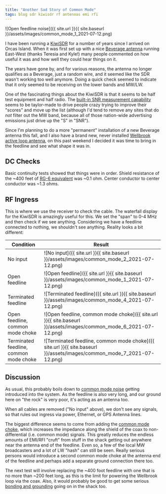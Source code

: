 ```yaml
---
title: "Another Sad Story of Common Mode"
tags: blog sdr kiwisdr rf antennas emi rfi
---
```


![Open feedline noise]({{ site.url }}{{ site.baseurl }}/assets/images/common_mode_1_2021-07-12.png)

I have been running a [KiwiSDR](http://kiwisdr.com/) for a number of years
since I arrived on Orcas Island.  When it was first set up with a nice
[Beverage antenna](https://en.wikipedia.org/wiki/Beverage_antenna)
running East-West (thanks Teresia and Kyle!) many people commented on how
useful it was and how well they could hear things on it.

The years have gone by, and for various reasons, the antenna no longer
qualifies as a Beverage, just a random wire, and it seemed like the
SDR wasn't working too well anymore. Doing a quick check seemed to indicate
that it only seemed to be receiving on the lower bands and MW/LW.

One of the fascinating things about the KiwiSDR is that it seems to be
half test equipment and half radio. The
[built-in SNR measurement capability](http://rx.linkfanel.net/snr.html)
seems to be taylor-made to drive people crazy trying to
improve their "scores" and move up the list (although I'd tend to
remove any sites that do _not_ filter out the MW band, because
all of those nation-wide advertising emissions just drive up the "S" in
"SNR").

Since I'm planning to do a more "permanent" installation of a new
Beverage antenna this fall, and I also have a brand new, never
installed [Wellbrook active loop
antenna](https://www.wellbrook.uk.com/loopantennas/pdf/ALA100LN-M.pdf),
on this past weekend I decided it was time to bring in the feedline
and see what shape it was in.

## DC Checks

Basic continuity tests showed that things were in order. Shield resistance
of the ~400 feet of [RG-6 equivalent](https://en.wikipedia.org/wiki/RG-6)
was ~0.1 ohm. Center conductor to center conductor was ~1.3 ohms.

## RF Ingress

This is where we use the receiver to check the cable. The waterfall display
for the KiwiSDR is amazingly useful for this. We set the "span" to 0-4 MHz
and then check if we see anything. Considering we have a feedline connected
to nothing, we shouldn't see anything. Reality looks a bit different:

| Condition | Result |
| --------- | ------ |
| No input | ![No input]({{ site.url }}{{ site.baseurl }}/assets/images/common_mode_2_2021-07-12.png) |
| Open feedline | ![Open feedline]({{ site.url }}{{ site.baseurl }}/assets/images/common_mode_1_2021-07-12.png) |
| Terminated feedline | ![Terminated feedline]({{ site.url }}{{ site.baseurl }}/assets/images/common_mode_4_2021-07-12.png) |
| Open feedline, common mode choke | ![Open feedline, common mode choke]({{ site.url }}{{ site.baseurl }}/assets/images/common_mode_6_2021-07-12.png) |
| Terminated feedline, common mode choke | ![Terminated feedline, common mode choke]({{ site.url }}{{ site.baseurl }}/assets/images/common_mode_7_2021-07-12.png) |

## Discussion

As usual, this probably boils down to [common mode
noise](https://groups.google.com/g/rec.radio.shortwave/c/O4NvXCQT748/m/OrJkJ7aL3hwJ)
getting introduced into the system. As the feedline is also very long,
and our ground here on "the rock" is very poor, it's acting as an
antenna too.

When all cables are removed ("No input" above), we don't see any
signals, so that rules out ingress via power, Ethernet, or GPS Antenna
lines.

The biggest difference seems to come from adding the [common mode
choke](https://cdn3.bigcommerce.com/s-4q7cv/product_images/uploaded_images/59f4efa62cbf4-1116d-choking.jpg),
which increases the impedance along the shield of the coax to
non-differential (i.e.  common mode) signals. This greatly reduces the
endless amounts of EMI/RFI "cruft" from stuff in the shack getting out
anywhere near the antenna end of the feedline.  Even so, a few of the
local MW broadcasters and a lot of LW "hash" can still be seen. Really
serious persons would introduce a second common mode choke at the
antenna end of the feedline and perhaps add a separate ground
connection there too.

The next test will involve replacing the ~400 foot feedline with one
that is no more than ~200 feet long, as this is the limit for powering
the Wellbrook loop via the coax. Also, it would probably be good to
get some serious [bonding and
grounding](http://audiosystemsgroup.com/GroundingAndAudio.pdf) going
on in the shack too.
